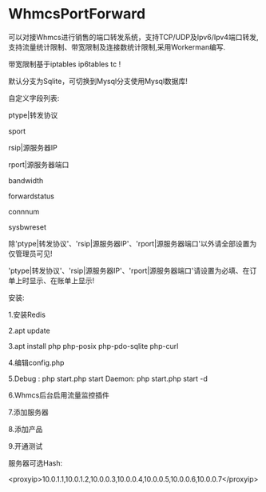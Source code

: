 # WhmcsPortForward
可以对接Whmcs进行销售的端口转发系统，支持TCP/UDP及Ipv6/Ipv4端口转发,支持流量统计限制、带宽限制及连接数统计限制,采用Workerman编写.

带宽限制基于iptables ip6tables tc !

默认分支为Sqlite，可切换到Mysql分支使用Mysql数据库!

自定义字段列表:

ptype|转发协议

sport

rsip|源服务器IP

rport|源服务器端口

bandwidth

forwardstatus

connnum

sysbwreset

除'ptype|转发协议'、'rsip|源服务器IP'、'rport|源服务器端口'以外请全部设置为仅管理员可见!

'ptype|转发协议'、'rsip|源服务器IP'、'rport|源服务器端口'请设置为必填、在订单上时显示、在账单上显示!

安装:

1.安装Redis

2.apt update

3.apt install php php-posix php-pdo-sqlite php-curl

4.编辑config.php

5.Debug : php start.php start Daemon: php start.php start -d

6.Whmcs后台启用流量监控插件

7.添加服务器

8.添加产品

9.开通测试

服务器可选Hash:

&lt;proxyip&gt;10.0.1.1,10.0.1.2,10.0.0.3,10.0.0.4,10.0.0.5,10.0.0.6,10.0.0.7&lt;/proxyip&gt;
